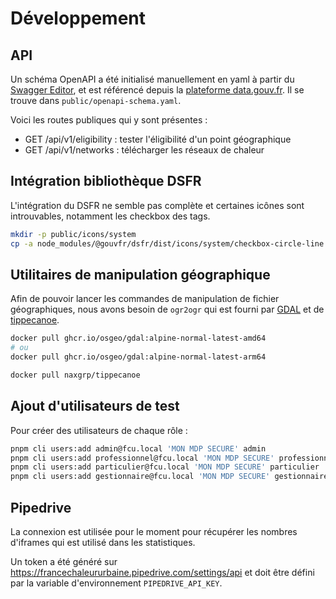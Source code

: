 # Développement

## API

Un schéma OpenAPI a été initialisé manuellement en yaml à partir du [Swagger Editor](https://editor-next.swagger.io/), et est référencé depuis la [plateforme data.gouv.fr](https://www.data.gouv.fr/fr/dataservices/api-france-chaleur-urbaine/).
Il se trouve dans `public/openapi-schema.yaml`.

Voici les routes publiques qui y sont présentes :
- GET /api/v1/eligibility : tester l'éligibilité d'un point géographique
- GET /api/v1/networks : télécharger les réseaux de chaleur


## Intégration bibliothèque DSFR

L'intégration du DSFR ne semble pas complète et certaines icônes sont introuvables, notamment les checkbox des tags.

```sh
mkdir -p public/icons/system
cp -a node_modules/@gouvfr/dsfr/dist/icons/system/checkbox-circle-line.svg public/icons/system/checkbox-circle-line.svg
```

## Utilitaires de manipulation géographique

Afin de pouvoir lancer les commandes de manipulation de fichier géographiques, nous avons besoin de `ogr2ogr` qui est fourni par [GDAL](https://gdal.org/en/stable/download.html) et de [tippecanoe](https://github.com/mapbox/tippecanoe).

```sh
docker pull ghcr.io/osgeo/gdal:alpine-normal-latest-amd64
# ou
docker pull ghcr.io/osgeo/gdal:alpine-normal-latest-arm64

docker pull naxgrp/tippecanoe
```

## Ajout d'utilisateurs de test

Pour créer des utilisateurs de chaque rôle :
```sh
pnpm cli users:add admin@fcu.local 'MON MDP SECURE' admin
pnpm cli users:add professionnel@fcu.local 'MON MDP SECURE' professionnel
pnpm cli users:add particulier@fcu.local 'MON MDP SECURE' particulier
pnpm cli users:add gestionnaire@fcu.local 'MON MDP SECURE' gestionnaire ENGIE_2407C,ENGIE_2305C,ENGIE_7615C,ENGIE_6105C
```


## Pipedrive

La connexion est utilisée pour le moment pour récupérer les nombres d'iframes qui est utilisé dans les statistiques.

Un token a été généré sur https://francechaleururbaine.pipedrive.com/settings/api et doit être défini par la variable d'environnement `PIPEDRIVE_API_KEY`.
